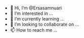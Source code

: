 - 👋 Hi, I’m @Ersasamnuari
- 👀 I’m interested in ...
- 🌱 I’m currently learning ...
- 💞️ I’m looking to collaborate on ...
- 📫 How to reach me ...

<!---
Ersasamnuari/Ersasamnuari is a ✨ special ✨ repository because its `README.md` (this file) appears on your GitHub profile.
You can click the Preview link to take a look at your changes.
--->
